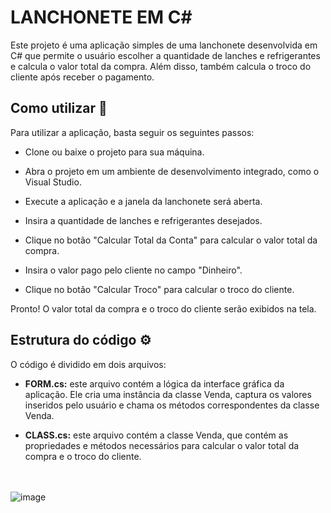 # LANCHONETE EM C#

Este projeto é uma aplicação simples de uma lanchonete desenvolvida em C# que permite o usuário escolher a quantidade de lanches e refrigerantes e calcula o valor total da compra. Além disso, também calcula o troco do cliente após receber o pagamento.

## Como utilizar 🚀

Para utilizar a aplicação, basta seguir os seguintes passos:

- Clone ou baixe o projeto para sua máquina.

- Abra o projeto em um ambiente de desenvolvimento integrado, como o Visual Studio.

- Execute a aplicação e a janela da lanchonete será aberta.

- Insira a quantidade de lanches e refrigerantes desejados.

- Clique no botão "Calcular Total da Conta" para calcular o valor total da compra.

- Insira o valor pago pelo cliente no campo "Dinheiro".

- Clique no botão "Calcular Troco" para calcular o troco do cliente.

Pronto! O valor total da compra e o troco do cliente serão exibidos na tela.

## Estrutura do código :gear:

O código é dividido em dois arquivos:

- **FORM.cs:** este arquivo contém a lógica da interface gráfica da aplicação. Ele cria uma instância da classe Venda, captura os valores inseridos pelo usuário e chama os métodos correspondentes da classe Venda.

- **CLASS.cs:** este arquivo contém a classe Venda, que contém as propriedades e métodos necessários para calcular o valor total da compra e o troco do cliente.

<br><br>
![image](https://user-images.githubusercontent.com/85528622/170795148-ccf040f0-6352-428b-a3f0-dac1cbbb66de.png)
